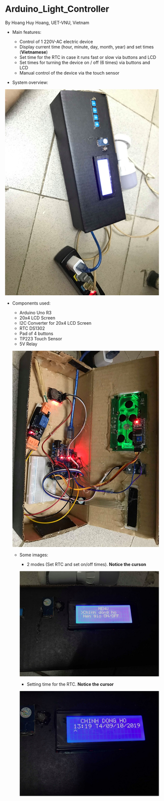 # Arduino_Light_Controller
By Hoang Huy Hoang, UET-VNU, Vietnam
- Main features:
  + Control of 1 220V-AC electric device 
  + Display current time (hour, minute, day, month, year) and set times (**Vietnamese**)
  + Set time for the RTC in case it runs fast or slow via buttons and LCD
  + Set times for turning the device on / off (6 times) via buttons and LCD
  + Manual control of the device via the touch sensor
  
  
  
- System overview:

![alt text](/image/72751413_1179619482242045_8107323517973823488_n.jpg)

- Components used:
  + Arduino Uno R3
  + 20x4 LCD Screen
  + I2C Converter for 20x4 LCD Screen
  + RTC DS1302
  + Pad of 4 buttons
  + TP223 Touch Sensor
  + 5V Relay
  
  ![alt text](/image/72321272_2384129848571660_1293922433371209728_n.jpg)
  
  - Some images:
    + 2 modes (Set RTC and set on/off times). **Notice the curson**
    
    ![alt text](/image/72232460_2282617761864821_3378212397889093632_n.jpg)
    
    + Setting time for the RTC. **Notice the cursor**
    
    ![alt text](/image/72705294_1021482451516088_3364614376811134976_n.jpg)
